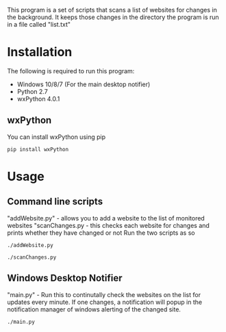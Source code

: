 This program is a set of scripts that scans a list of websites for changes in the background. It keeps those changes in the directory the program is run in a file called "list.txt"

Installation
=============
The following is required to run this program:
- Windows 10/8/7 (For the main desktop notifier)
- Python 2.7
- wxPython 4.0.1

wxPython
---------

You can install wxPython using pip

    pip install wxPython

Usage
=======
Command line scripts
---------------------
"addWebsite.py" - allows you to add a website to the list of monitored websites
"scanChanges.py - this checks each website for changes and prints whether they have changed or not
Run the two scripts as so

    ./addWebsite.py

    ./scanChanges.py

Windows Desktop Notifier
-------------------------
"main.py" - Run this to continutally check the websites on the list for updates every minute. If one changes, a notification will popup in the notification manager of windows alerting of the changed site.

    ./main.py
